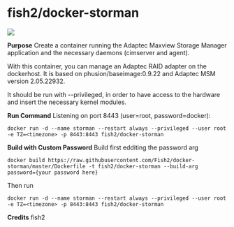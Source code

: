 # fish2/docker-storman
[![](https://images.microbadger.com/badges/image/fish2/docker-storman.svg)](https://microbadger.com/images/fish2/docker-storman "Get your own image badge on microbadger.com")

**Purpose**
Create a container running the Adaptec Maxview Storage Manager application and the necessary daemons (cimserver and agent).

With this container, you can manage an Adaptec RAID adapter on the dockerhost. It is based on phusion/baseimage:0.9.22 and Adaptec MSM version 2.05.22932.

It should be run with --privileged, in order to have access to the hardware and insert the necessary kernel modules.

**Run Command**
Listening on port 8443 (user=root, password=docker):

	docker run -d --name storman --restart always --privileged --user root -e TZ=<timezone> -p 8443:8443 fish2/docker-storman


**Build with Custom Password**
Build first edditing the password arg

	docker build https://raw.githubusercontent.com/Fish2/docker-storman/master/Dockerfile -t fish2/docker-storman --build-arg password={your password here}

Then run

	docker run -d --name storman --restart always --privileged --user root -e TZ=<timezone> -p 8443:8443 fish2/docker-storman

**Credits**
fish2
